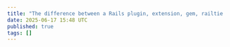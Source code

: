 ```yaml
---
title: "The difference between a Rails plugin, extension, gem, railtie or engine"
date: 2025-06-17 15:48 UTC
published: true
tags: []
---
```




<blockquote markdown="1">



</blockquote>

